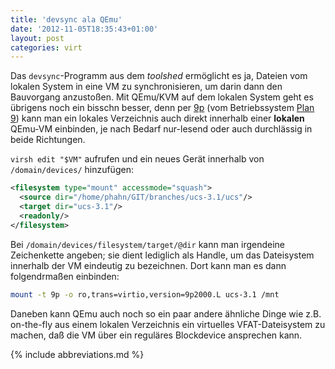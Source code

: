 ```yaml
---
title: 'devsync ala QEmu'
date: '2012-11-05T18:35:43+01:00'
layout: post
categories: virt
---
```


Das `devsync`-Programm aus dem *toolshed* ermöglicht es ja, Dateien vom lokalen System in eine VM zu synchronisieren, um darin dann den Bauvorgang anzustoßen.
Mit QEmu/KVM auf dem lokalen System geht es übrigens noch ein bisschn besser, denn per [9p](http://wiki.qemu.org/Documentation/9psetup) (vom Betriebssystem [Plan 9](http://de.wikipedia.org/wiki/Plan_9_%28Betriebssystem%29)) kann man ein lokales Verzeichnis auch direkt innerhalb einer **lokalen** QEmu-VM einbinden, je nach Bedarf nur-lesend oder auch durchlässig in beide Richtungen.

`virsh edit "$VM"` aufrufen und ein neues Gerät innerhalb von `/domain/devices/` hinzufügen:

```xml
<filesystem type="mount" accessmode="squash">
  <source dir="/home/phahn/GIT/branches/ucs-3.1/ucs"/>
  <target dir="ucs-3.1"/>
  <readonly/>
</filesystem>
```

Bei `/domain/devices/filesystem/target/@dir` kann man irgendeine Zeichenkette angeben; sie dient lediglich als Handle, um das Dateisystem innerhalb der VM eindeutig zu bezeichnen. Dort kann man es dann folgendrmaßen einbinden:

```bash
mount -t 9p -o ro,trans=virtio,version=9p2000.L ucs-3.1 /mnt
```

Daneben kann QEmu auch noch so ein paar andere ähnliche Dinge wie z.B. on-the-fly aus einem lokalen Verzeichnis ein virtuelles VFAT-Dateisystem zu machen, daß die VM über ein reguläres Blockdevice ansprechen kann.

{% include abbreviations.md %}
